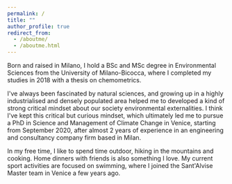 ```yaml
---
permalink: /
title: ""
author_profile: true
redirect_from: 
  - /aboutme/
  - /aboutme.html
---
```


Born and raised in Milano, I hold a BSc and MSc degree in Environmental Sciences from the University of Milano-Bicocca, where I completed my studies in 2018 with a thesis on chemometrics.

I've always been fascinated by natural sciences, and growing up in a highly industrialised and densely populated area helped me to developed a kind of strong critical mindset about our society environmental externalities. 
I think I've kept this critical but curious mindset, which ultimately led me to pursue a PhD in Science and Management of Climate Change in Venice, starting from September 2020, after almost 2 years of experience in an engineering and consultancy company firm based in Milan.

In my free time, I like to spend time outdoor, hiking in the mountains and cooking. Home dinners with friends is also something I love. My current sport activities are focused on swimming, where I joined the Sant'Alvise Master team in Venice a few years ago.     
